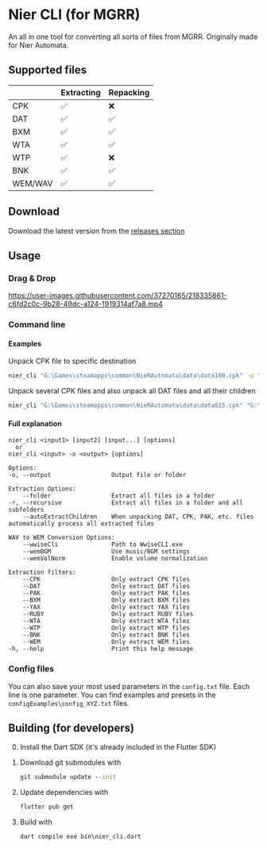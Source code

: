 # Nier CLI (for MGRR)

An all in one tool for converting all sorts of files from MGRR. Originally made for Nier Automata.

## Supported files

|            | Extracting | Repacking |
|------------|------------|-----------|
| CPK        | ✅          | ❌         |
| DAT        | ✅          | ✅         |
| BXM        | ✅          | ✅         |
| WTA        | ✅          | ✅         |
| WTP        | ✅          | ❌         |
| BNK        | ✅          | ✅         |
| WEM/WAV    | ✅          | ✅         |

## Download

Download the latest version from the [releases section](https://github.com/ArthurHeitmann/nier_cli/releases)

## Usage

### Drag & Drop

https://user-images.githubusercontent.com/37270165/218335861-c6fd2c0c-9b28-49dc-a124-1919314af7a8.mp4

### Command line

#### Examples

Unpack CPK file to specific destination
```bat
nier_cli "G:\Games\steamapps\common\NieRAutomata\data\data100.cpk" -o "D:\modding\na\data100.cpk_unpacked"
```

Unpack several CPK files and also unpack all DAT files and all their children
```bat
nier_cli "G:\Games\steamapps\common\NieRAutomata\data\data015.cpk" "G:\Games\steamapps\common\NieRAutomata\data\data100.cpk" --autoExtractChildren
```

#### Full explanation

```
nier_cli <input1> [input2] [input...] [options]
  or
nier_cli <input> -o <output> [options]

Options:
-o, --output                 Output file or folder

Extraction Options:
    --folder                 Extract all files in a folder
-r, --recursive              Extract all files in a folder and all subfolders
    --autoExtractChildren    When unpacking DAT, CPK, PAK, etc. files automatically process all extracted files

WAV to WEM Conversion Options:
    --wwiseCli               Path to WwiseCLI.exe
    --wemBGM                 Use music/BGM settings
    --wemVolNorm             Enable volume normalization

Extraction filters:
    --CPK                    Only extract CPK files
    --DAT                    Only extract DAT files
    --PAK                    Only extract PAK files
    --BXM                    Only extract BXM files
    --YAX                    Only extract YAX files
    --RUBY                   Only extract RUBY files
    --WTA                    Only extract WTA files
    --WTP                    Only extract WTP files
    --BNK                    Only extract BNK files
    --WEM                    Only extract WEM files
-h, --help                   Print this help message
```

### Config files

You can also save your most used parameters in the `config.txt` file. Each line is one parameter. You can find examples and presets in the `configExamples\config_XYZ.txt` files.

## Building (for developers)

0. Install the Dart SDK (it's already included in the Flutter SDK)

1. Download git submodules with
	```bat
	git submodule update --init
	```

3. Update dependencies with
   ```bat
   flutter pub get
   ```

4. Build with
	```bat
	dart compile exe bin\nier_cli.dart 
	```
